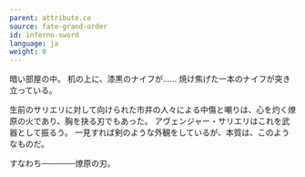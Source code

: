 ```yaml
---
parent: attribute.ce
source: fate-grand-order
id: inferno-sword
language: ja
weight: 0
---
```


暗い部屋の中。
机の上に、漆黒のナイフが……
焼け焦げた一本のナイフが突き立っている。

生前のサリエリに対して向けられた市井の人々による中傷と嘲りは、心を灼く燎原の火であり、胸を抉る刃でもあった。
アヴェンジャー・サリエリはこれを武器として振るう。
一見すれば剣のような外観をしているが、本質は、このようなものだ。

すなわち──────燎原の刃。
